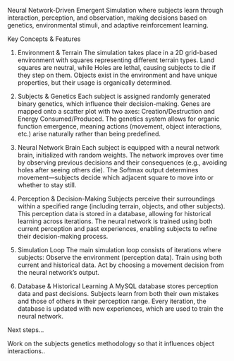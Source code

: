 Neural Network-Driven Emergent Simulation where subjects learn through interaction, perception, and observation, making decisions based on genetics, environmental stimuli, and adaptive reinforcement learning.

Key Concepts & Features
1. Environment & Terrain
The simulation takes place in a 2D grid-based environment with squares representing different terrain types.
Land squares are neutral, while Holes are lethal, causing subjects to die if they step on them.
Objects exist in the environment and have unique properties, but their usage is organically determined.

2. Subjects & Genetics
Each subject is assigned randomly generated binary genetics, which influence their decision-making.
Genes are mapped onto a scatter plot with two axes: Creation/Destruction and Energy Consumed/Produced.
The genetics system allows for organic function emergence, meaning actions (movement, object interactions, etc.) arise naturally rather than being predefined.

3. Neural Network Brain
Each subject is equipped with a neural network brain, initialized with random weights.
The network improves over time by observing previous decisions and their consequences (e.g., avoiding holes after seeing others die).
The Softmax output determines movement—subjects decide which adjacent square to move into or whether to stay still.

4. Perception & Decision-Making
Subjects perceive their surroundings within a specified range (including terrain, objects, and other subjects).
This perception data is stored in a database, allowing for historical learning across iterations.
The neural network is trained using both current perception and past experiences, enabling subjects to refine their decision-making process.

5. Simulation Loop
The main simulation loop consists of iterations where subjects:
Observe the environment (perception data).
Train using both current and historical data.
Act by choosing a movement decision from the neural network’s output.

6. Database & Historical Learning
A MySQL database stores perception data and past decisions.
Subjects learn from both their own mistakes and those of others in their perception range.
Every iteration, the database is updated with new experiences, which are used to train the neural network.



Next steps...

Work on the subjects genetics methodology so that it influences object interactions..
